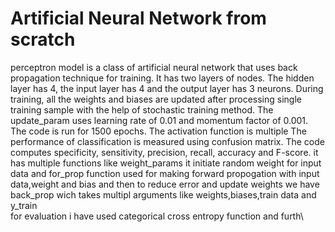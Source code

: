 # Artificial Neural Network from scratch
perceptron model is a class of artificial neural network that uses back propagation technique for training.
It has two layers of nodes. The hidden layer has 4, the input layer has 4 and the output layer has 3 neurons.
During training, all the weights and biases are updated after processing single training sample with the help of stochastic training method.
The update_param  uses learning rate of 0.01 and momentum factor of 0.001. The code is run for 1500 epochs. The activation function is multiple 
The performance of classification is measured using confusion matrix. The code computes specificity, sensitivity, precision, recall, accuracy and F-score. 
it has multiple functions like weight_params it initiate random weight for input data
and for_prop function used for making forward propogation with input data,weight and bias
and then to reduce error and update weights we have back_prop wich takes multipl arguments like weights,biases,train data and y_train  
for evaluation i have used categorical cross entropy function and furth\
